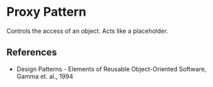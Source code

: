# Proxy Pattern
Controls the access of an object. Acts like a placeholder.

## References
- Design Patterns - Elements of Reusable Object-Oriented Software, Gamma et. al., 1994
